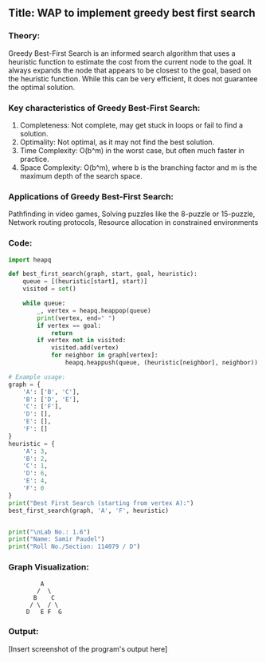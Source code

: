 
## Title: WAP to implement greedy best first search

### Theory:
Greedy Best-First Search is an informed search algorithm that uses a heuristic function to estimate the cost from the current node to the goal. It always expands the node that appears to be closest to the goal, based on the heuristic function. While this can be very efficient, it does not guarantee the optimal solution.
### Key characteristics of Greedy Best-First Search:
1. Completeness: Not complete, may get stuck in loops or fail to find a solution.
2. Optimality: Not optimal, as it may not find the best solution.
3. Time Complexity: O(b^m) in the worst case, but often much faster in practice.
4. Space Complexity: O(b^m), where b is the branching factor and m is the maximum depth of the search space.

### Applications of Greedy Best-First Search:

Pathfinding in video games,
Solving puzzles like the 8-puzzle or 15-puzzle,
Network routing protocols,
Resource allocation in constrained environments

### Code:
```python
import heapq

def best_first_search(graph, start, goal, heuristic):
    queue = [(heuristic[start], start)]
    visited = set()

    while queue:
        _, vertex = heapq.heappop(queue)
        print(vertex, end=" ")
        if vertex == goal:
            return
        if vertex not in visited:
            visited.add(vertex)
            for neighbor in graph[vertex]:
                heapq.heappush(queue, (heuristic[neighbor], neighbor))

# Example usage:
graph = {
    'A': ['B', 'C'],
    'B': ['D', 'E'],
    'C': ['F'],
    'D': [],
    'E': [],
    'F': []
}
heuristic = {
    'A': 3,
    'B': 2,
    'C': 1,
    'D': 6,
    'E': 4,
    'F': 0
}
print("Best First Search (starting from vertex A):")
best_first_search(graph, 'A', 'F', heuristic)


print("\nLab No.: 1.6")
print("Name: Samir Paudel")
print("Roll No./Section: 114079 / D")

```
### Graph Visualization:
```
         A
        /  \
       B    C
      / \  / \
     D   E F  G
```
### Output:
[Insert screenshot of the program's output here]
